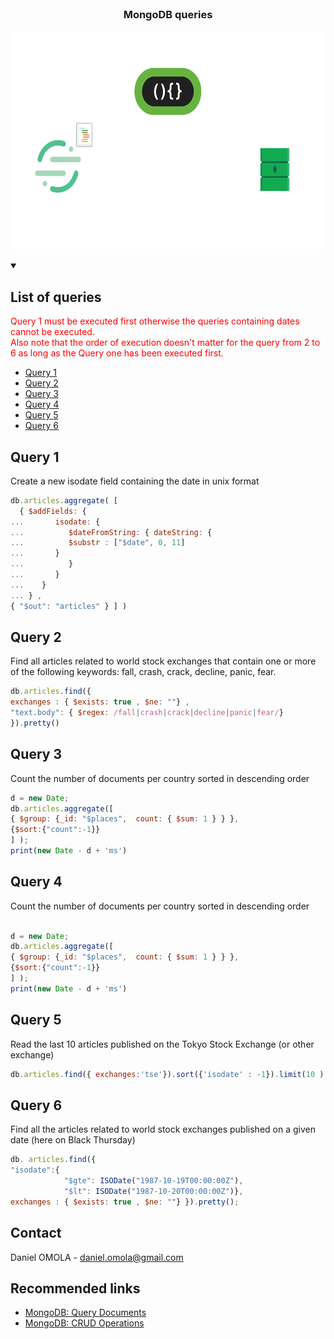 <!--
[![Contributors][contributors-shield]][contributors-url]
[![Forks][forks-shield]][forks-url]
[![Stargazers][stars-shield]][stars-url]
[![Issues][issues-shield]][issues-url]
[![MIT License][license-shield]][license-url]
[![LinkedIn][linkedin-shield]][linkedin-url]
 -->


<!-- PROJECT LOGO -->
<br />
<h3 align="center">MongoDB queries</h3>
<p align="center">
  <a href="https://executive-education.dauphine.psl.eu/formations/executive-master-diplome-universite/ia-science-donnees" target="_blank">
    <img src="images/image_1.gif" alt="Logo" width="600" height="350">
  </a>


<!-- TABLE OF CONTENTS -->
<details open="open">
  <summary><h2> List of queries</h2></summary>
  <p style="color:red;"> Query 1 must be executed first otherwise the queries containing dates cannot be executed.<br>
  Also note that the order of execution doesn't matter for the query from 2 to 6 as long as the Query one has been executed first. 
  </p>
  <ul>
    <li><a href="#query-1">Query 1</a></li>
    <li><a href="#query-2">Query 2</a></li>
    <li><a href="#query-3">Query 3</a></li>
    <li><a href="#query-4">Query 4</a></li>
    <li><a href="#query-5">Query 5</a></li>
    <li><a href="#query-6">Query 6</a></li>
  </ul>
</details>



<!-- NEW QUERY -->

## Query 1

Create a new isodate field containing the date in unix format

```js
db.articles.aggregate( [ 
  { $addFields: { 
...       isodate: { 
...          $dateFromString: { dateString: { 
...          $substr : ["$date", 0, 11] 
...       } 
...          } 
...       } 
...    } 
... } ,
{ "$out": "articles" } ] )
```

<!-- NEW QUERY -->

##  Query 2
Find all articles related to world stock exchanges that contain one
	  or more of the following keywords: fall, crash, crack, decline, panic, fear.
```js
db.articles.find({
exchanges : { $exists: true , $ne: ""} ,
"text.body": { $regex: /fall|crash|crack|decline|panic|fear/} 
}).pretty()
```

<!-- NEW QUERY -->

##  Query 3
Count the number of documents per country sorted in descending order

```js
d = new Date;
db.articles.aggregate([ 
{ $group: {_id: "$places",  count: { $sum: 1 } } },
{$sort:{"count":-1}}
] );
print(new Date - d + 'ms')
```

<!-- NEW QUERY -->

##  Query 4
Count the number of documents per country sorted in descending order

```js

d = new Date;
db.articles.aggregate([ 
{ $group: {_id: "$places",  count: { $sum: 1 } } },
{$sort:{"count":-1}}
] );
print(new Date - d + 'ms')
```


<!-- NEW QUERY -->

##  Query 5
Read the last 10 articles published on the Tokyo Stock Exchange
	  (or other exchange)

```js
db.articles.find({ exchanges:'tse'}).sort({'isodate' : -1}).limit(10 ).pretty()
```

<!-- NEW QUERY -->

##  Query 6
Find all the articles related to world stock exchanges published
	  on a given date (here on Black Thursday)

```js
db. articles.find({
"isodate":{
			"$gte": ISODate("1987-10-19T00:00:00Z"),
			"$lt": ISODate("1987-10-20T00:00:00Z")},
exchanges : { $exists: true , $ne: ""} }).pretty();
```


<!-- CONTACT -->
## Contact

Daniel OMOLA - daniel.omola@gmail.com


<!-- Recommended links -->
## Recommended links

* <a href="https://docs.mongodb.com/manual/tutorial/query-documents/" target="_blank">MongoDB: Query Documents</a>
* <a href="https://docs.mongodb.com/manual/crud/" target="_blank">MongoDB: CRUD Operations</a>
